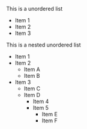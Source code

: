 This is a unordered list

* Item 1
* Item 2
* Item 3

This is a nested unordered list

* Item 1
* Item 2
    * Item A
    * Item B
* Item 3
    * Item C
    * Item D
        * Item 4
        * Item 5
            * Item E
            * Item F